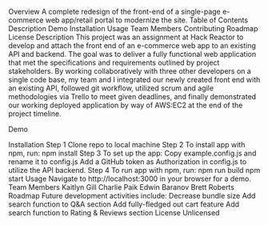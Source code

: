 Overview
A complete redesign of the front-end of a single-page e-commerce web app/retail portal to modernize the site.
Table of Contents
Description
Demo
Installation
Usage
Team Members
Contributing
Roadmap
License
Description
This project was an assignment at Hack Reactor to develop and attach the front end of an e-commerce web app to an existing API and backend. The goal was to deliver a fully functional web application that met the specifications and requirements outlined by project stakeholders. 
By working collaboratively with three other developers on a single code base, my team and I integrated our newly created front end with an existing API, followed git workflow, utilized scrum and agile methodologies via Trello to meet given deadlines, and finally demonstrated our working deployed application by way of AWS:EC2 at the end of the project timeline.

Demo

Installation
Step 1
Clone repo to local machine
Step 2
To install app with npm, run:
npm install
Step 3
To set up the app:
Copy example.config.js and rename it to config.js
Add a GitHub token as Authorization in config.js to utilize the API backend.
Step 4
To run app with npm, run:
npm run build
npm start
Usage
Navigate to http://localhost:3000 in your browser for a demo.
Team Members
Kaitlyn Gill
Charlie Paik
Edwin Baranov
Brett Roberts
Roadmap
Future development activities include:
Decrease bundle size
Add search function to Q&A section
Add fully-fledged out cart feature
Add search function to Rating & Reviews section
License
Unlicensed





